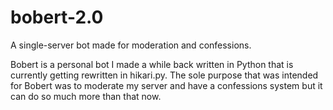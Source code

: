 # bobert-2.0
A single-server bot made for moderation and confessions. 

Bobert is a personal bot I made a while back written in Python that is currently getting rewritten in hikari.py. The sole purpose that was intended for Bobert was to moderate my server and have a confessions system but it can do so much more than that now.

